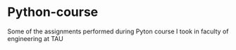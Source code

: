 # Python-course
Some of the assignments performed during Pyton course I took in faculty of engineering at TAU


